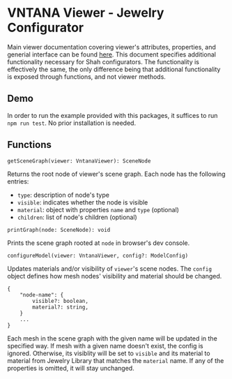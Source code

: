 # VNTANA Viewer - Jewelry Configurator

Main viewer documentation covering viewer's attributes, properties, and generial interface
can be found [here](https://github.com/VNTANA-3D/viewer-demo). This document specifies
additional functionality necessary for Shah configurators. The functionality is effectively
the same, the only difference being that additional functionality is exposed through functions,
and not viewer methods.

## Demo

In order to run the example provided with this packages, it suffices to run `npm run test`. No prior
installation is needed.

## Functions 

`getSceneGraph(viewer: VntanaViewer): SceneNode`

Returns the root node of viewer's scene graph. Each node has the following entries:
- `type`: description of node's type
- `visible`: indicates whether the node is visible
- `material`: object with properties `name` and `type` (optional)
- `children`: list of node's children (optional)

`printGraph(node: SceneNode): void`

Prints the scene graph rooted at `node` in browser's dev console.

`configureModel(viewer: VntanaViewer, config?: ModelConfig)`

Updates materials and/or visibility of `viewer`'s scene nodes.
The `config` object defines how mesh nodes' visibility and material should be changed.

    {
        "node-name": {
            visible?: boolean,
            material?: string,
        }
        ...
    }

Each mesh in the scene graph with the given name will be updated in the specified way.
If mesh with a given name doesn't exist, the config is ignored. Otherwise, its visiblity will
be set to `visible` and its material to material from Jewelry Library that matches the `material`
name. If any of the properties is omitted, it will stay unchanged.
